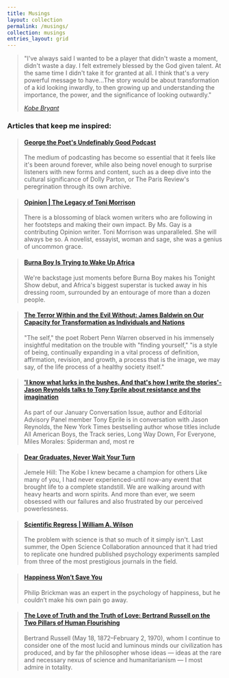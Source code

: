 ```yaml
---
title: Musings
layout: collection
permalink: /musings/
collection: musings
entries_layout: grid
---
```


> "I've always said I wanted to be a player that didn't waste a moment, didn't waste a day. I felt extremely blessed by the God given talent. At the same time I didn't take it for granted at all. I think that's a very powerful message to have...The story would be about transformation of a kid looking inwardly, to then growing up and understanding the importance, the power, and the significance of looking outwardly."
> 
> <cite><a href="https://youtu.be/spll56K7ZNg">Kobe Bryant</a></cite>


### Articles that keep me inspired: 



<div class="align-left">
<blockquote class="embedly-card"><h4><a href="https://www.newyorker.com/culture/podcast-dept/george-the-poets-undefinably-good-podcast">George the Poet's Undefinably Good Podcast</a></h4><p>The medium of podcasting has become so essential that it feels like it's been around forever, while also being novel enough to surprise listeners with new forms and content, such as a deep dive into the cultural significance of Dolly Parton, or The Paris Review's peregrination through its own archive.</p></blockquote>
<script async src="//cdn.embedly.com/widgets/platform.js" charset="UTF-8"></script>
</div>



<div class="align-left">
<blockquote class="embedly-card"><h4><a href="https://www.nytimes.com/2019/08/09/opinion/roxane-gay-toni-morrison.html">Opinion | The Legacy of Toni Morrison</a></h4><p>There is a blossoming of black women writers who are following in her footsteps and making their own impact. By Ms. Gay is a contributing Opinion writer. Toni Morrison was unparalleled. She will always be so. A novelist, essayist, woman and sage, she was a genius of uncommon grace.</p></blockquote>
<script async src="//cdn.embedly.com/widgets/platform.js" charset="UTF-8"></script>
</div>




<div class="align-left">
<blockquote class="embedly-card"><h4>
<a href="https://www.gq.com/story/burna-boy-african-king-profile">Burna Boy Is Trying to Wake Up Africa</a></h4><p>We're backstage just moments before Burna Boy makes his Tonight Show debut, and Africa's biggest superstar is tucked away in his dressing room, surrounded by an entourage of more than a dozen people.</p></blockquote>
<script async src="//cdn.embedly.com/widgets/platform.js" charset="UTF-8"></script>
</div>

<div class="align-left">
<blockquote class="embedly-card"><h4><a href="https://www.brainpickings.org/2017/08/14/james-baldwin-nothing-personal-evil/">The Terror Within and the Evil Without: James Baldwin on Our Capacity for Transformation as Individuals and Nations</a></h4><p>"The self," the poet Robert Penn Warren observed in his immensely insightful meditation on the trouble with "finding yourself," "is a style of being, continually expanding in a vital process of definition, affirmation, revision, and growth, a process that is the image, we may say, of the life process of a healthy society itself."</p></blockquote>
<script async src="//cdn.embedly.com/widgets/platform.js" charset="UTF-8"></script>
</div>

<div class="align-left">
<blockquote class="embedly-card"><h4><a href="https://johannesburgreviewofbooks.com/2020/01/16/conversation-issue-i-know-what-lurks-in-the-bushes-and-thats-how-i-write-the-stories-jason-reynolds-talks-to-tony-eprile-about-resistance-and-the-imagination/"> 'I know what lurks in the bushes. And that's how I write the stories'-Jason Reynolds talks to Tony Eprile about resistance and the imagination</a></h4><p>As part of our January Conversation Issue, author and Editorial Advisory Panel member Tony Eprile is in conversation with Jason Reynolds, the New York Times bestselling author whose titles include All American Boys, the Track series, Long Way Down, For Everyone, Miles Morales: Spiderman and, most re</p></blockquote>
<script async src="//cdn.embedly.com/widgets/platform.js" charset="UTF-8"></script>
</div>

<div class="align-left">
<blockquote class="embedly-card"><h4><a href="https://www.theatlantic.com/ideas/archive/2020/05/dont-worry-graduates-uncertainty-is-a-source-of-strength/612028/">Dear Graduates, Never Wait Your Turn</a></h4><p>Jemele Hill: The Kobe I knew became a champion for others Like many of you, I had never experienced-until now-any event that brought life to a complete standstill. We are walking around with heavy hearts and worn spirits. And more than ever, we seem obsessed with our failures and also frustrated by our perceived powerlessness.</p></blockquote>
<script async src="//cdn.embedly.com/widgets/platform.js" charset="UTF-8"></script>
</div>

<div class="align-left">
<blockquote class="embedly-card"><h4><a href="https://www.firstthings.com/article/2016/05/scientific-regress">Scientific Regress | William A. Wilson</a></h4><p>The problem with ­science is that so much of it simply isn't. Last summer, the Open Science Collaboration announced that it had tried to replicate one hundred published psychology experiments sampled from three of the most prestigious journals in the field.</p></blockquote>
<script async src="//cdn.embedly.com/widgets/platform.js" charset="UTF-8"></script>
</div>

<div class="align-left">
<blockquote class="embedly-card"><h4><a href="https://www.nytimes.com/2020/11/24/opinion/happiness-depression-suicide-psychology.html/">Happiness Won’t Save You</a></h4><p>Philip Brickman was an expert in the psychology of happiness, but he couldn’t make his own pain go away.</p></blockquote>
<script async src="//cdn.embedly.com/widgets/platform.js" charset="UTF-8"></script>
</div>

<div class="align-left">
<blockquote class="embedly-card"><h4><a href="https://www.brainpickings.org/2020/09/27/bertrand-russell-bbc-face-to-face/">The Love of Truth and the Truth of Love: Bertrand Russell on the Two Pillars of Human Flourishing</a></h4><p> Bertrand Russell (May 18, 1872–February 2, 1970), whom I continue to consider one of the most lucid and luminous minds our civilization has produced, and by far the philosopher whose ideas — ideas at the rare and necessary nexus of science and humanitarianism — I most admire in totality.</p></blockquote>
<script async src="//cdn.embedly.com/widgets/platform.js" charset="UTF-8"></script>
</div>



<!--<div class="align-left">
<blockquote class="embedly-card"><h4><a href="https://www.firstthings.com/article/2016/05/scientific-regress">Scientific Regress | William A. Wilson</a></h4><p>The problem with ­science is that so much of it simply isn't. Last summer, the Open Science Collaboration announced that it had tried to replicate one hundred published psychology experiments sampled from three of the most prestigious journals in the field.</p></blockquote>
<script async src="//cdn.embedly.com/widgets/platform.js" charset="UTF-8"></script>
</div>-->



<!--<div class="align-left">
<h3>It's a Tunnnnnne!</h3>
<iframe src="https://open.spotify.com/embed/playlist/7sISTvyPBUqHQ89ro4pPBM" width="300" height="380" frameborder="0" allowtransparency="true" allow="encrypted-media"></iframe>
</div>-->

